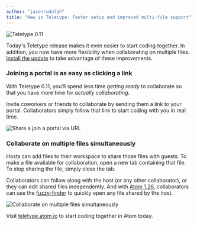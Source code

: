 ```yaml
---
author: "jasonrudolph"
title: "New in Teletype: Faster setup and improved multi-file support"
---
```


![Teletype 0.11](/assets/images/blog.atom.io/img/posts/teletype/0-11-header.png)

Today's Teletype release makes it even easier to start coding together. In addition, you now have more flexibility when collaborating on multiple files. [Install the update](https://teletype.atom.io/#getting-started) to take advantage of these improvements.

<!--more-->

### Joining a portal is as easy as clicking a link

With Teletype 0.11, you'll spend less time _getting ready_ to collaborate so that you have more time for _actually collaborating_.

Invite coworkers or friends to collaborate by sending them a link to your portal. Collaborators simply follow that link to start coding with you in real time.

![Share a join a portal via URL](/assets/images/blog.atom.io/img/posts/teletype/0-11-portal-urls.gif)

### Collaborate on multiple files simultaneously

Hosts can add files to their workspace to share those files with guests. To make a file available for collaboration, open a new tab containing that file. To stop sharing the file, simply close the tab.

Collaborators can follow along with the host (or any other collaborator), or they can edit shared files independently. And with [Atom 1.26](/blog/2018/03/15/atom-1-25#atom-126-beta), collaborators can use the [fuzzy-finder](https://flight-manual.atom-editor.cc/getting-started/sections/atom-basics/#opening-a-file-in-a-project) to quickly open any file shared by the host.

![Collaborate on multiple files simultaneously](/assets/images/blog.atom.io/img/posts/teletype/0-11-multi-file-collaboration.gif)

Visit [teletype.atom.io](https://teletype.atom.io/) to start coding together in Atom today.

